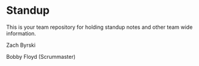 # Standup

This is your team repository for holding standup notes and other team wide information. 


Zach Byrski

Bobby Floyd (Scrummaster)


